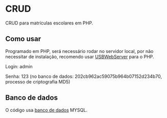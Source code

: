 # CRUD
  CRUD para matrículas escolares em PHP.

## Como usar

  Programado em PHP, será necessário rodar no servidor local, por não necessitar de instalação, recomendo usar [USBWebServer](https://www.usbwebserver.net/webserver/) para o PHP.
  
  Login: admin
  
  Senha: 123 (no banco de dados: 202cb962ac59075b964b07152d234b70, processo de criptografia MD5)


## Banco de dados
  O código usa [banco de dados](https://github.com/edwardnichel/CRUD/blob/master/database_php.sql)  MYSQL.
